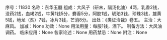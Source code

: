 序号：11830
名称：东华玉髓
组成：大风子（研末，隔汤化油）4两，乳香2钱，没药2钱，血竭2钱，牛黄1钱5分，麝香5分，阿胶1钱，琥珀3钱，珍珠3钱，雄黄5钱，地龙（炙）7钱，冰片3钱，芒消8分。
出处：《类证治裁》卷五。
主治：大麻风。
加减：None
功效：None
用法用量：每服1钱，酒下。
制备方法：大风油调药。
临床应用：None
各家论述：None
用药禁忌：None
附注：None
